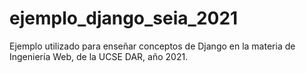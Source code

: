 # ejemplo_django_seia_2021

Ejemplo utilizado para enseñar conceptos de Django en la materia de Ingeniería Web, de la UCSE DAR, año 2021.

